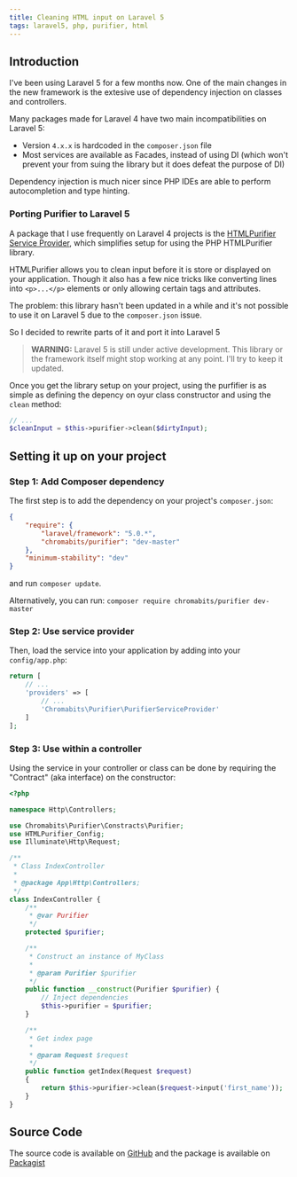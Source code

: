 ```yaml
---
title: Cleaning HTML input on Laravel 5
tags: laravel5, php, purifier, html
---
```


## Introduction

I've been using Laravel 5 for a few months now. One of the main changes in the new framework is the extesive use of dependency injection on classes and controllers.

Many packages made for Laravel 4 have two main incompatibilities on Laravel 5:

- Version `4.x.x` is hardcoded in the `composer.json` file
- Most services are available as Facades, instead of using DI (which won't prevent your from suing the library but it does defeat the purpose of DI)

Dependency injection is much nicer since PHP IDEs are able to perform autocompletion and type hinting.

### Porting Purifier to Laravel 5

A package that I use frequently on Laravel 4 projects is the [HTMLPurifier Service Provider](https://github.com/mewebstudio/Purifier), which simplifies setup for using the PHP HTMLPurifier library.

HTMLPurifier allows you to clean input before it is store or displayed on your application. Though it also has a few nice tricks like converting lines into `<p>...</p>` elements or only allowing certain tags and attributes.

The problem: this library hasn't been updated in a while and it's not possible to use it on Laravel 5 due to the `composer.json` issue.

So I decided to rewrite parts of it and port it into Laravel 5

> **WARNING:** Laravel 5 is still under active development. This library or the framework itself might stop working at any point. I'll try to keep it updated.

Once you get the library setup on your project, using the purfifier is as simple as defining the depency on oyur class constructor and using the `clean` method:

```php
// ...
$cleanInput = $this->purifier->clean($dirtyInput);
```

## Setting it up on your project

### Step 1: Add Composer dependency

The first step is to add the dependency on your project's `composer.json`:

```json
{
    "require": {
        "laravel/framework": "5.0.*",
        "chromabits/purifier": "dev-master"
    },
    "minimum-stability": "dev"
}
```

and run `composer update`.

Alternatively, you can run: `composer require chromabits/purifier dev-master`

### Step 2: Use service provider

Then, load the service into your application by adding into your `config/app.php`:

```php
return [
	// ...
	'providers' => [
		// ...
		'Chromabits\Purifier\PurifierServiceProvider'
	]
];
```

### Step 3: Use within a controller

Using the service in your controller or class can be done by requiring the "Contract" (aka interface) on the constructor:

```php
<?php

namespace Http\Controllers;

use Chromabits\Purifier\Constracts\Purifier;
use HTMLPurifier_Config;
use Illuminate\Http\Request;

/**
 * Class IndexController
 *
 * @package App\Http\Controllers;
 */
class IndexController {
    /**
     * @var Purifier
     */
    protected $purifier;

    /**
     * Construct an instance of MyClass
     *
     * @param Purifier $purifier
     */
    public function __construct(Purifier $purifier) {
        // Inject dependencies
        $this->purifier = $purifier;
    }

    /**
     * Get index page
     *
     * @param Request $request
     */
    public function getIndex(Request $request)
    {
        return $this->purifier->clean($request->input('first_name'));
    }
}
```
## Source Code

The source code is available on [GitHub](https://github.com/etcinit/purifier) and the package is available on [Packagist](https://packagist.org/packages/chromabits/purifier)
